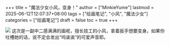 +++
title = "魔法少女小风，变身！"
author = ["MinkieYume"]
lastmod = 2025-06-12T12:07:37+08:00
tags = ["绘画笔记", "小风", "魔法少女"]
categories = ["绘画笔记"]
draft = false
toc = true
+++

![](/ox-hugo/minkie2.png)
这次是一副中二感满满的画呢，擅长技工的小风，拿着扳手想要变身。如果你吐槽她的话，说不定会发出“呜诶诶”的可爱声音耶。
